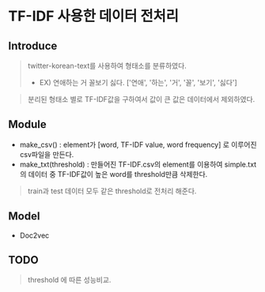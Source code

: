 # TF-IDF 사용한 데이터 전처리

## Introduce
> twitter-korean-text를 사용하여 형태소를 분류하였다.
> * EX)
> 연애하는 거 꼴보기 싫다.
> ['연애', '하는', '거', '꼴', '보기', '싫다']

> 분리된 형태소 별로 TF-IDF값을 구하여서 값이 큰 값은 데이터에서 제외하였다.
>

## Module
* make_csv() : element가 [word, TF-IDF value, word frequency] 로 이루어진 csv파일을 만든다.
* make_txt(threshold) : 만들어진 TF-IDF.csv의 element를 이용하여 simple.txt 의 데이터 중 TF-IDF값이 높은 word를 threshold만큼 삭제한다.

> train과 test 데이터 모두 같은 threshold로 전처리 해준다.

## Model

* Doc2vec



## TODO

> threshold 에 따른 성능비교.


